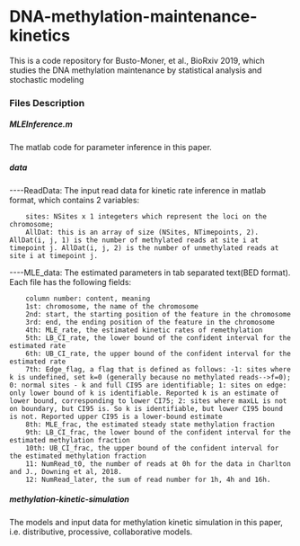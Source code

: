 # DNA-methylation-maintenance-kinetics
This is a code repository for Busto-Moner, et al., BioRxiv 2019, which studies the DNA methylation maintenance by statistical analysis and stochastic modeling

### Files Description

##### MLEInference.m
The matlab code for parameter inference in this paper.

##### data
----ReadData: The input read data for kinetic rate inference in matlab format, which contains 2 variables: 
        
        sites: NSites x 1 integeters which represent the loci on the chromosome; 
        AllDat: this is an array of size (NSites, NTimepoints, 2). AllDat(i, j, 1) is the number of methylated reads at site i at timepoint j. AllDat(i, j, 2) is the number of unmethylated reads at site i at timepoint j.
    
----MLE_data: The estimated parameters in tab separated text(BED format). Each file has the following fields:

		column number: content, meaning
		1st: chromosome, the name of the chromosome
		2nd: start, the starting position of the feature in the chromosome 
		3rd: end, the ending position of the feature in the chromosome 
		4th: MLE_rate, the estimated kinetic rates of remethylation
		5th: LB_CI_rate, the lower bound of the confident interval for the estimated rate
		6th: UB_CI_rate, the upper bound of the confident interval for the estimated rate
		7th: Edge_flag, a flag that is defined as follows: -1: sites where k is undefined, set k=0 (generally because no methylated reads-->f=0); 0: normal sites - k and full CI95 are identifiable; 1: sites on edge: only lower bound of k is identifiable. Reported k is an estimate of lower bound, corresponding to lower CI75; 2: sites where maxLL is not on boundary, but CI95 is. So k is identifiable, but lower CI95 bound is not. Reported upper CI95 is a lower-bound estimate
		8th: MLE_frac, the estimated steady state methylation fraction
		9th: LB_CI_frac, the lower bound of the confident interval for the estimated methylation fraction
		10th: UB_CI_frac, the upper bound of the confident interval for the estimated methylation fraction
		11: NumRead_t0, the number of reads at 0h for the data in Charlton and J., Downing et al, 2018.
		12: NumRead_later, the sum of read number for 1h, 4h and 16h.

##### methylation-kinetic-simulation
The models and input data for methylation kinetic simulation in this paper, i.e. distributive, processive, collaborative models.
